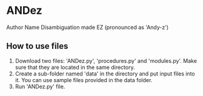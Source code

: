 # ANDez
Author Name Disambiguation made EZ (pronounced as 'Andy-z')


## How to use files
1. Download two files: 'ANDez.py', 'procedures.py' and 'modules.py'. Make sure that they are located in the same directory. <br />
2. Create a sub-folder named 'data' in the directory and put input files into it. You can use sample files provided in the data folder.
3. Run 'ANDez.py' file.
